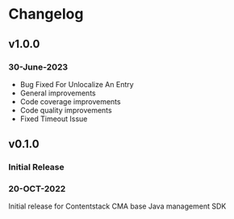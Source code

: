 # Changelog

## v1.0.0

### 30-June-2023

- Bug Fixed For Unlocalize An Entry
- General improvements
- Code coverage improvements
- Code quality improvements
- Fixed Timeout Issue

## v0.1.0

### Initial Release

### 20-OCT-2022

Initial release for Contentstack CMA base Java management SDK
